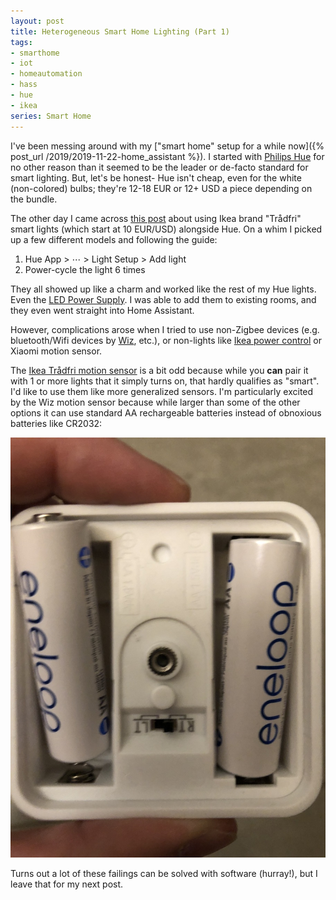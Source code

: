 ```yaml
---
layout: post
title: Heterogeneous Smart Home Lighting (Part 1)
tags:
- smarthome
- iot
- homeautomation
- hass
- hue
- ikea
series: Smart Home
---
```


I've been messing around with my ["smart home" setup for a while now]({% post_url /2019/2019-11-22-home_assistant %}).  I started with [Philips Hue](https://www.philips-hue.com/en-us) for no other reason than it seemed to be the leader or de-facto standard for smart lighting.  But, let's be honest- Hue isn't cheap, even for the white (non-colored) bulbs; they're 12-18 EUR or 12+ USD a piece depending on the bundle.

The other day I came across [this post](https://www.the-ambient.com/how-to/ikea-smart-bulbs-on-philips-hue-app-255) about using Ikea brand "Trådfri" smart lights (which start at 10 EUR/USD) alongside Hue.  On a whim I picked up a few different models and following the guide:

1. Hue App > ⋯ > Light Setup > Add light
1. Power-cycle the light 6 times

They all showed up like a charm and worked like the rest of my Hue lights.  Even the [LED Power Supply](https://www.ikea.com/us/en/p/tradfri-driver-for-wireless-control-gray-10356189/).  I was able to add them to existing rooms, and they even went straight into Home Assistant.

However, complications arose when I tried to use non-Zigbee devices (e.g. bluetooth/Wifi devices by [Wiz](https://www.wizconnected.com/en/consumer/), etc.), or non-lights like [Ikea power control](https://www.ikea.com/us/en/p/tradfri-wireless-control-outlet-30356169/) or Xiaomi motion sensor.

The [Ikea Trådfri motion sensor](https://www.ikea.com/us/en/p/tradfri-wireless-motion-sensor-white-60377655/) is a bit odd because while you __can__ pair it with 1 or more lights that it simply turns on, that hardly qualifies as "smart".  I'd like to use them like more generalized sensors.  I'm particularly excited by the Wiz motion sensor because while larger than some of the other options it can use standard AA rechargeable batteries instead of obnoxious batteries like CR2032:

![](/assets/wiz_motion_sensor_eneloop.jpg)

Turns out a lot of these failings can be solved with software (hurray!), but I leave that for my next post.
